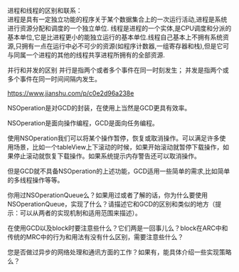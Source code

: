 



进程和线程的区别和联系：  
进程是具有一定独立功能的程序关于某个数据集合上的一次运行活动,进程是系统进行资源分配和调度的一个独立单位. 线程是进程的一个实体,是CPU调度和分派的基本单位,它是比进程更小的能独立运行的基本单位.线程自己基本上不拥有系统资源,只拥有一点在运行中必不可少的资源(如程序计数器,一组寄存器和栈),但是它可与同属一个进程的其他的线程共享进程所拥有的全部资源.  

并行和并发的区别
并行是指两个或者多个事件在同一时刻发生；
并发是指两个或多个事件在同一时间间隔内发生。





https://www.jianshu.com/p/c0e2d96a238e

NSOperation是对GCD的封装，在使用上当然是GCD更具有效率。

NSOperation是面向操作编程，GCD是面向任务编程。

使用NSOperation我们可以将某个操作暂停，恢复或取消操作。可以满足许多使用场景，比如一个tableView上下滚动的时候，如果开始滚动就暂停下载操作，如果停止滚动就恢复下载操作。如果系统提示内存警告还可以取消操作。

但是GCD就不具备NSOperation的上述功能，GCD适用一些简单的需求,比如简单的多线程操作等等。
















你用过NSOperationQueue么？如果用过或者了解的话，你为什么要使用NSOperationQueue，实现了什么？请描述它和GCD的区别和类似的地方（提示：可以从两者的实现机制和适用范围来描述）。

在使用GCD以及block时要注意些什么？它们两是一回事儿么？block在ARC中和传统的MRC中的行为和用法有没有什么区别，需要注意些什么？

您是否做过异步的网络处理和通讯方面的工作？如果有，能具体介绍一些实现策略么？
